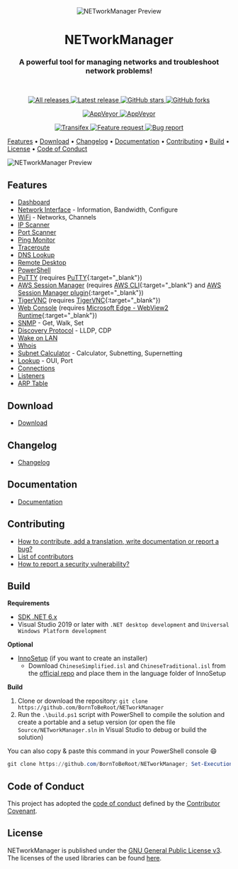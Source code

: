 <div align="center">
  <img alt="NETworkManager Preview" src="https://github.com/BornToBeRoot/NETworkManager/blob/main/Images/NETworkManager_128x128.png?raw=true" />
  <h1>NETworkManager</h1>
  <h3>A powerful tool for managing networks and troubleshoot network problems!</h3> 
  <br />
  <p>   
    <a href="https://github.com/BornToBeroot/NETworkManager/releases" target="_blank">
      <img alt="All releases" src="https://img.shields.io/github/downloads/BornToBeroot/NETworkManager/total.svg?style=for-the-badge&logo=github" />
    </a>    
    <a href="https://github.com/BornToBeroot/NETworkManager/releases/latest" target="_blank">
      <img alt="Latest release" src="https://img.shields.io/github/downloads/BornToBeroot/NETworkManager/latest/total.svg?style=for-the-badge&logo=github" />
    </a>    
    <a href="https://github.com/BornToBeroot/NETworkManager/stargazers" target="_blank">
      <img alt="GitHub stars" src="https://img.shields.io/github/stars/BornToBeroot/NETworkManager.svg?style=for-the-badge&logo=github" />
    </a>    
    <a href="https://github.com/BornToBeroot/NETworkManager/network" target="_blank">       
      <img alt="GitHub forks" src="https://img.shields.io/github/forks/BornToBeroot/NETworkManager.svg?style=for-the-badge&logo=github" />
    </a>     
  </p> 
  <p> 
    <a href="https://ci.appveyor.com/project/BornToBeRoot/NETworkManager/branch/main">
      <img alt="AppVeyor" src="https://img.shields.io/appveyor/ci/BornToBeRoot/NETworkManager/main.svg?style=for-the-badge&logo=appveyor&&label=main" />
    </a>   
    <a href="https://github.com/BornToBeRoot/NETworkManager/blob/main/LICENSE">
      <img alt="AppVeyor" src="https://img.shields.io/github/license/BornToBeroot/NETworkManager.svg?style=for-the-badge&logo=github" />
    </a>     
  </p> 
  <p> 
    <a href="https://transifex.com/BornToBeRoot/NETworkManager/">
      <img alt="Transifex" src="https://img.shields.io/badge/transifex-translate-green.svg?style=for-the-badge" />
    </a>   
    <a href="https://github.com/BornToBeRoot/NETworkManager/issues/new?labels=Feature-Request&template=Feature_request.md">
      <img alt="Feature request" src="https://img.shields.io/badge/github-feature_request-green.svg?style=for-the-badge&logo=github" />
    </a>       
    <a href="https://github.com/BornToBeRoot/NETworkManager/issues/new?labels=Issue&template=Bug_report.md">
      <img alt="Bug report" src="https://img.shields.io/badge/github-bug_report-red.svg?style=for-the-badge&logo=github" />
    </a>     
  </p>
</div>

[Features](#features)
•
[Download](#download)
•
[Changelog](#changelog)
•
[Documentation](#documentation)
•
[Contributing](#contributing)
•
[Build](#build)
•
[License](#license)
•
[Code of Conduct](#code-of-conduct)

<img alt="NETworkManager Preview" src="https://github.com/BornToBeRoot/NETworkManager/blob/main/docs/Preview.gif?raw=true" />

## Features

- [Dashboard](Documentation/Application/Dashboard)
- [Network Interface](Documentation/Application/NetworkInterface) - Information, Bandwidth, Configure
- [WiFi](Documentation/Application/WiFi) - Networks, Channels
- [IP Scanner](Documentation/Application/IPScanner)
- [Port Scanner](Documentation/Application/PortScanner)
- [Ping Monitor](Documentation/Application/PingMonitor)
- [Traceroute](Documentation/Application/Traceroute)
- [DNS Lookup](Documentation/Application/DNSLookup)
- [Remote Desktop](Documentation/Application/RemoteDesktop)
- [PowerShell](Documentation/Application/PowerShell)
- [PuTTY](Documentation/Application/PuTTY) (requires [PuTTY](https://www.chiark.greenend.org.uk/~sgtatham/putty/latest.html){:target="\_blank"})
- [AWS Session Manager](Documentation/Application/AWSSessionManager) (requires [AWS CLI](https://aws.amazon.com/cli/){:target="\_blank"} and [AWS Session Manager plugin](https://docs.aws.amazon.com/systems-manager/latest/userguide/session-manager-working-with-install-plugin.html){:target="\_blank"})
- [TigerVNC](Documentation/Application/TigerVNC) (requires [TigerVNC](https://tigervnc.org/){:target="\_blank"})
- [Web Console](Documentation/Application/WebConsole) (requires [Microsoft Edge - WebView2 Runtime](https://developer.microsoft.com/en-us/microsoft-edge/webview2/){:target="\_blank"})
- [SNMP](Documentation/Application/SNMP) - Get, Walk, Set
- [Discovery Protocol](Documentation/Application/DiscoveryProtocol) - LLDP, CDP
- [Wake on LAN](Documentation/Application/WakeOnLAN)
- [Whois](Documentation/Application/Whois)
- [Subnet Calculator](Documentation/Application/SubnetCalculator) - Calculator, Subnetting, Supernetting
- [Lookup](Documentation/Application/Lookup) - OUI, Port
- [Connections](Documentation/Application/Connections)
- [Listeners](Documentation/Application/Listeners)
- [ARP Table](Documentation/Application/ARPTable)

## Download

- [Download](https://borntoberoot.net/NETworkManager/Download)

## Changelog

- [Changelog](https://borntoberoot.net/NETworkManager/Changelog)

## Documentation

- [Documentation](https://borntoberoot.net/NETworkManager/Documentation/Application)

## Contributing

- [How to contribute, add a translation, write documentation or report a bug?](https://github.com/BornToBeRoot/NETworkManager/blob/main/CONTRIBUTING.md)
- [List of contributors](https://github.com/BornToBeRoot/NETworkManager/blob/main/Contributors.md)
- [How to report a security vulnerability?](https://github.com/BornToBeRoot/NETworkManager/blob/main/SECURITY.md)

## Build

**Requirements**

- [SDK .NET 6.x](https://dotnet.microsoft.com/download/dotnet/6.0)
- Visual Studio 2019 or later with `.NET desktop development` and `Universal Windows Platform development`

**Optional**

- [InnoSetup](https://jrsoftware.org/isinfo.php) (if you want to create an installer)
  - Download `ChineseSimplified.isl` and `ChineseTraditional.isl` from the [official repo](https://github.com/jrsoftware/issrc/blob/main/Files/Languages/Unofficial/) and place them in the language folder of InnoSetup

**Build**

1. Clone or download the repository: `git clone https://github.com/BornToBeRoot/NETworkManager`
2. Run the `.\build.ps1` script with PowerShell to compile the solution and create a portable and a setup version (or open the file `Source/NETworkManager.sln` in Visual Studio to debug or build the solution)

You can also copy & paste this command in your PowerShell console :smile:

```PowerShell
git clone https://github.com/BornToBeRoot/NETworkManager; Set-ExecutionPolicy -Scope Process -ExecutionPolicy Bypass; .\NETworkManager\build.ps1
```

## Code of Conduct

This project has adopted the [code of conduct](https://github.com/BornToBeRoot/NETworkManager/blob/main/CODE_OF_CONDUCT.md) defined by the [Contributor Covenant](http://contributor-covenant.org/).

## License

NETworkManager is published under the [GNU General Public License v3](https://github.com/BornToBeRoot/NETworkManager/blob/main/LICENSE). The licenses of the used libraries can be found [here](https://github.com/BornToBeRoot/NETworkManager/tree/main/Source/NETworkManager.Documentation/Licenses).
